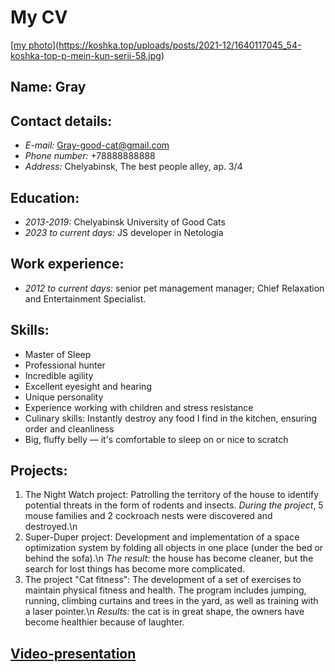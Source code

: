 # **My CV**

[[my photo](https://koshka.top/uploads/posts/2021-12/1640117045_54-koshka-top-p-mein-kun-serii-58.jpg)](https://koshka.top/uploads/posts/2021-12/1640117045_54-koshka-top-p-mein-kun-serii-58.jpg)
 
## **Name:** Gray
## **Contact details:**
+ _E-mail:_ Gray-good-cat@gmail.com
+ _Phone number:_ +78888888888
+ _Address:_ Chelyabinsk, The best people alley, ap. 3/4
## **Education**:
+ _2013-2019:_ Chelyabinsk University of Good Cats
+ _2023 to current days:_ JS developer in Netologia
## **Work experience:**
+ _2012 to current days:_ senior pet management manager; Chief Relaxation and Entertainment Specialist.
## **Skills:**
   + Master of Sleep
   + Professional hunter
   + Incredible agility
   + Excellent eyesight and hearing
   + Unique personality
   + Experience working with children and stress resistance
   + Culinary skills: Instantly destroy any food I find in the kitchen, ensuring order and cleanliness
   + Big, fluffy belly — it's comfortable to sleep on or nice to scratch
## **Projects:**
   1) The Night Watch project: Patrolling the territory of the house to identify potential threats in the form of rodents and insects.
       *During the project*, 5 mouse families and 2 cockroach nests were discovered and destroyed.\n
   2) Super-Duper project: Development and implementation of a space optimization system by folding all objects in one place (under the bed or behind the sofa).\n
       *The result:* the house has become cleaner, but the search for lost things has become more complicated.
   3) The project "Cat fitness": The development of a set of exercises to maintain physical fitness and health. The program includes jumping, running, climbing curtains and trees in the yard, as well as training with a laser pointer.\n
       *Results:* the cat is in great shape, the owners have become healthier because of laughter.

## [Video-presentation](https://youtube.com/shorts/eXwplb6mJGY?si=h-L_4ynfWAGO_9K9/ "click here")